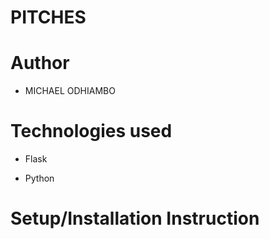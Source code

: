 # PITCHES

# Author
* MICHAEL ODHIAMBO

# Technologies used
* Flask

* Python

# Setup/Installation Instruction
